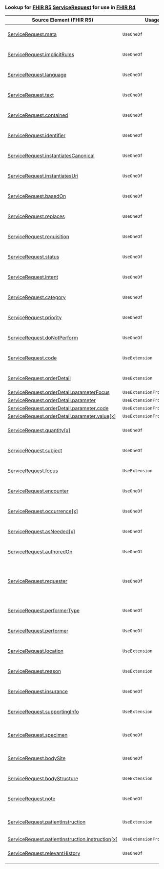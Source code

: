 ### Lookup for [FHIR R5](https://hl7.org/fhir/R5/) [ServiceRequest](https://hl7.org/fhir/R5/ServiceRequest.html) for use in [FHIR R4](https://hl7.org/fhir/R4/)

| Source Element (FHIR R5) | Usage | Target |
| -------------- | ----- | ------ |
| [ServiceRequest.meta](https://hl7.org/fhir/R5/ServiceRequest.html#resource) | `UseOneOf` | [ServiceRequest.meta](https://hl7.org/fhir/R4/ServiceRequest.html#resource)<br />[ServiceRequest.meta](https://hl7.org/fhir/R4/ServiceRequest.html#resource)<br />[ServiceRequest.meta](https://hl7.org/fhir/R4/ServiceRequest.html#resource) |
| [ServiceRequest.implicitRules](https://hl7.org/fhir/R5/ServiceRequest.html#resource) | `UseOneOf` | [ServiceRequest.implicitRules](https://hl7.org/fhir/R4/ServiceRequest.html#resource)<br />[ServiceRequest.implicitRules](https://hl7.org/fhir/R4/ServiceRequest.html#resource)<br />[ServiceRequest.implicitRules](https://hl7.org/fhir/R4/ServiceRequest.html#resource) |
| [ServiceRequest.language](https://hl7.org/fhir/R5/ServiceRequest.html#resource) | `UseOneOf` | [ServiceRequest.language](https://hl7.org/fhir/R4/ServiceRequest.html#resource)<br />[ServiceRequest.language](https://hl7.org/fhir/R4/ServiceRequest.html#resource)<br />[ServiceRequest.language](https://hl7.org/fhir/R4/ServiceRequest.html#resource) |
| [ServiceRequest.text](https://hl7.org/fhir/R5/ServiceRequest.html#resource) | `UseOneOf` | [ServiceRequest.text](https://hl7.org/fhir/R4/ServiceRequest.html#resource)<br />[ServiceRequest.text](https://hl7.org/fhir/R4/ServiceRequest.html#resource)<br />[ServiceRequest.text](https://hl7.org/fhir/R4/ServiceRequest.html#resource) |
| [ServiceRequest.contained](https://hl7.org/fhir/R5/ServiceRequest.html#resource) | `UseOneOf` | [ServiceRequest.contained](https://hl7.org/fhir/R4/ServiceRequest.html#resource)<br />[ServiceRequest.contained](https://hl7.org/fhir/R4/ServiceRequest.html#resource)<br />[ServiceRequest.contained](https://hl7.org/fhir/R4/ServiceRequest.html#resource) |
| [ServiceRequest.identifier](https://hl7.org/fhir/R5/ServiceRequest.html#resource) | `UseOneOf` | [ServiceRequest.identifier](https://hl7.org/fhir/R4/ServiceRequest.html#resource)<br />[ServiceRequest.identifier](https://hl7.org/fhir/R4/ServiceRequest.html#resource)<br />[ServiceRequest.identifier](https://hl7.org/fhir/R4/ServiceRequest.html#resource) |
| [ServiceRequest.instantiatesCanonical](https://hl7.org/fhir/R5/ServiceRequest.html#resource) | `UseOneOf` | [ServiceRequest.instantiatesCanonical](https://hl7.org/fhir/R4/ServiceRequest.html#resource)<br />[ServiceRequest.instantiatesCanonical](https://hl7.org/fhir/R4/ServiceRequest.html#resource)<br />[ServiceRequest.instantiatesCanonical](https://hl7.org/fhir/R4/ServiceRequest.html#resource) |
| [ServiceRequest.instantiatesUri](https://hl7.org/fhir/R5/ServiceRequest.html#resource) | `UseOneOf` | [ServiceRequest.instantiatesUri](https://hl7.org/fhir/R4/ServiceRequest.html#resource)<br />[ServiceRequest.instantiatesUri](https://hl7.org/fhir/R4/ServiceRequest.html#resource)<br />[ServiceRequest.instantiatesUri](https://hl7.org/fhir/R4/ServiceRequest.html#resource) |
| [ServiceRequest.basedOn](https://hl7.org/fhir/R5/ServiceRequest.html#resource) | `UseOneOf` | [ServiceRequest.basedOn](https://hl7.org/fhir/R4/ServiceRequest.html#resource)<br />[ServiceRequest.basedOn](https://hl7.org/fhir/R4/ServiceRequest.html#resource)<br />[ServiceRequest.basedOn](https://hl7.org/fhir/R4/ServiceRequest.html#resource) |
| [ServiceRequest.replaces](https://hl7.org/fhir/R5/ServiceRequest.html#resource) | `UseOneOf` | [ServiceRequest.replaces](https://hl7.org/fhir/R4/ServiceRequest.html#resource)<br />[ServiceRequest.replaces](https://hl7.org/fhir/R4/ServiceRequest.html#resource)<br />[ServiceRequest.replaces](https://hl7.org/fhir/R4/ServiceRequest.html#resource) |
| [ServiceRequest.requisition](https://hl7.org/fhir/R5/ServiceRequest.html#resource) | `UseOneOf` | [ServiceRequest.requisition](https://hl7.org/fhir/R4/ServiceRequest.html#resource)<br />[ServiceRequest.requisition](https://hl7.org/fhir/R4/ServiceRequest.html#resource)<br />[ServiceRequest.requisition](https://hl7.org/fhir/R4/ServiceRequest.html#resource) |
| [ServiceRequest.status](https://hl7.org/fhir/R5/ServiceRequest.html#resource) | `UseOneOf` | [ServiceRequest.status](https://hl7.org/fhir/R4/ServiceRequest.html#resource)<br />[ServiceRequest.status](https://hl7.org/fhir/R4/ServiceRequest.html#resource)<br />[ServiceRequest.status](https://hl7.org/fhir/R4/ServiceRequest.html#resource) |
| [ServiceRequest.intent](https://hl7.org/fhir/R5/ServiceRequest.html#resource) | `UseOneOf` | [ServiceRequest.intent](https://hl7.org/fhir/R4/ServiceRequest.html#resource)<br />[ServiceRequest.intent](https://hl7.org/fhir/R4/ServiceRequest.html#resource)<br />[ServiceRequest.intent](https://hl7.org/fhir/R4/ServiceRequest.html#resource) |
| [ServiceRequest.category](https://hl7.org/fhir/R5/ServiceRequest.html#resource) | `UseOneOf` | [ServiceRequest.category](https://hl7.org/fhir/R4/ServiceRequest.html#resource)<br />[ServiceRequest.category](https://hl7.org/fhir/R4/ServiceRequest.html#resource)<br />[ServiceRequest.category](https://hl7.org/fhir/R4/ServiceRequest.html#resource) |
| [ServiceRequest.priority](https://hl7.org/fhir/R5/ServiceRequest.html#resource) | `UseOneOf` | [ServiceRequest.priority](https://hl7.org/fhir/R4/ServiceRequest.html#resource)<br />[ServiceRequest.priority](https://hl7.org/fhir/R4/ServiceRequest.html#resource)<br />[ServiceRequest.priority](https://hl7.org/fhir/R4/ServiceRequest.html#resource) |
| [ServiceRequest.doNotPerform](https://hl7.org/fhir/R5/ServiceRequest.html#resource) | `UseOneOf` | [ServiceRequest.doNotPerform](https://hl7.org/fhir/R4/ServiceRequest.html#resource)<br />[ServiceRequest.doNotPerform](https://hl7.org/fhir/R4/ServiceRequest.html#resource)<br />[ServiceRequest.doNotPerform](https://hl7.org/fhir/R4/ServiceRequest.html#resource) |
| [ServiceRequest.code](https://hl7.org/fhir/R5/ServiceRequest.html#resource) | `UseExtension` | [http://hl7.org/fhir/5.0/StructureDefinition/extension-ServiceRequest.code](StructureDefinition-ext-R5-ServiceRequest.code.html) |
| [ServiceRequest.orderDetail](https://hl7.org/fhir/R5/ServiceRequest.html#resource) | `UseExtension` | [http://hl7.org/fhir/5.0/StructureDefinition/extension-ServiceRequest.orderDetail](StructureDefinition-ext-R5-ServiceRequest.orderDetail.html) |
| [ServiceRequest.orderDetail.parameterFocus](https://hl7.org/fhir/R5/ServiceRequest.html#resource) | `UseExtensionFromAncestor` | - |
| [ServiceRequest.orderDetail.parameter](https://hl7.org/fhir/R5/ServiceRequest.html#resource) | `UseExtensionFromAncestor` | - |
| [ServiceRequest.orderDetail.parameter.code](https://hl7.org/fhir/R5/ServiceRequest.html#resource) | `UseExtensionFromAncestor` | - |
| [ServiceRequest.orderDetail.parameter.value[x]](https://hl7.org/fhir/R5/ServiceRequest.html#resource) | `UseExtensionFromAncestor` | - |
| [ServiceRequest.quantity[x]](https://hl7.org/fhir/R5/ServiceRequest.html#resource) | `UseOneOf` | [ServiceRequest.quantity[x]](https://hl7.org/fhir/R4/ServiceRequest.html#resource)<br />[ServiceRequest.quantity[x]](https://hl7.org/fhir/R4/ServiceRequest.html#resource)<br />[ServiceRequest.quantity[x]](https://hl7.org/fhir/R4/ServiceRequest.html#resource) |
| [ServiceRequest.subject](https://hl7.org/fhir/R5/ServiceRequest.html#resource) | `UseOneOf` | [ServiceRequest.subject](https://hl7.org/fhir/R4/ServiceRequest.html#resource)<br />[ServiceRequest.subject](https://hl7.org/fhir/R4/ServiceRequest.html#resource)<br />[ServiceRequest.subject](https://hl7.org/fhir/R4/ServiceRequest.html#resource) |
| [ServiceRequest.focus](https://hl7.org/fhir/R5/ServiceRequest.html#resource) | `UseExtension` | [http://hl7.org/fhir/5.0/StructureDefinition/extension-ServiceRequest.focus](StructureDefinition-ext-R5-ServiceRequest.focus.html) |
| [ServiceRequest.encounter](https://hl7.org/fhir/R5/ServiceRequest.html#resource) | `UseOneOf` | [ServiceRequest.encounter](https://hl7.org/fhir/R4/ServiceRequest.html#resource)<br />[ServiceRequest.encounter](https://hl7.org/fhir/R4/ServiceRequest.html#resource)<br />[ServiceRequest.encounter](https://hl7.org/fhir/R4/ServiceRequest.html#resource) |
| [ServiceRequest.occurrence[x]](https://hl7.org/fhir/R5/ServiceRequest.html#resource) | `UseOneOf` | [ServiceRequest.occurrence[x]](https://hl7.org/fhir/R4/ServiceRequest.html#resource)<br />[ServiceRequest.occurrence[x]](https://hl7.org/fhir/R4/ServiceRequest.html#resource)<br />[ServiceRequest.occurrence[x]](https://hl7.org/fhir/R4/ServiceRequest.html#resource) |
| [ServiceRequest.asNeeded[x]](https://hl7.org/fhir/R5/ServiceRequest.html#resource) | `UseOneOf` | [ServiceRequest.asNeeded[x]](https://hl7.org/fhir/R4/ServiceRequest.html#resource)<br />[ServiceRequest.asNeeded[x]](https://hl7.org/fhir/R4/ServiceRequest.html#resource)<br />[ServiceRequest.asNeeded[x]](https://hl7.org/fhir/R4/ServiceRequest.html#resource) |
| [ServiceRequest.authoredOn](https://hl7.org/fhir/R5/ServiceRequest.html#resource) | `UseOneOf` | [ServiceRequest.authoredOn](https://hl7.org/fhir/R4/ServiceRequest.html#resource)<br />[ServiceRequest.authoredOn](https://hl7.org/fhir/R4/ServiceRequest.html#resource)<br />[ServiceRequest.authoredOn](https://hl7.org/fhir/R4/ServiceRequest.html#resource) |
| [ServiceRequest.requester](https://hl7.org/fhir/R5/ServiceRequest.html#resource) | `UseOneOf` | [ServiceRequest.requester](https://hl7.org/fhir/R4/ServiceRequest.html#resource)<br />[ServiceRequest.requester](https://hl7.org/fhir/R4/ServiceRequest.html#resource)<br />[ServiceRequest.requester](https://hl7.org/fhir/R4/ServiceRequest.html#resource)<br />[ServiceRequest.requester](https://hl7.org/fhir/R4/ServiceRequest.html#resource)<br />[ServiceRequest.requester](https://hl7.org/fhir/R4/ServiceRequest.html#resource)<br />[ServiceRequest.requester](https://hl7.org/fhir/R4/ServiceRequest.html#resource) |
| [ServiceRequest.performerType](https://hl7.org/fhir/R5/ServiceRequest.html#resource) | `UseOneOf` | [ServiceRequest.performerType](https://hl7.org/fhir/R4/ServiceRequest.html#resource)<br />[ServiceRequest.performerType](https://hl7.org/fhir/R4/ServiceRequest.html#resource)<br />[ServiceRequest.performerType](https://hl7.org/fhir/R4/ServiceRequest.html#resource) |
| [ServiceRequest.performer](https://hl7.org/fhir/R5/ServiceRequest.html#resource) | `UseOneOf` | [ServiceRequest.performer](https://hl7.org/fhir/R4/ServiceRequest.html#resource)<br />[ServiceRequest.performer](https://hl7.org/fhir/R4/ServiceRequest.html#resource)<br />[ServiceRequest.performer](https://hl7.org/fhir/R4/ServiceRequest.html#resource) |
| [ServiceRequest.location](https://hl7.org/fhir/R5/ServiceRequest.html#resource) | `UseExtension` | [http://hl7.org/fhir/5.0/StructureDefinition/extension-ServiceRequest.location](StructureDefinition-ext-R5-ServiceRequest.location.html) |
| [ServiceRequest.reason](https://hl7.org/fhir/R5/ServiceRequest.html#resource) | `UseExtension` | [http://hl7.org/fhir/5.0/StructureDefinition/extension-ServiceRequest.reason](StructureDefinition-ext-R5-ServiceRequest.reason.html) |
| [ServiceRequest.insurance](https://hl7.org/fhir/R5/ServiceRequest.html#resource) | `UseOneOf` | [ServiceRequest.insurance](https://hl7.org/fhir/R4/ServiceRequest.html#resource)<br />[ServiceRequest.insurance](https://hl7.org/fhir/R4/ServiceRequest.html#resource)<br />[ServiceRequest.insurance](https://hl7.org/fhir/R4/ServiceRequest.html#resource) |
| [ServiceRequest.supportingInfo](https://hl7.org/fhir/R5/ServiceRequest.html#resource) | `UseExtension` | [http://hl7.org/fhir/5.0/StructureDefinition/extension-ServiceRequest.supportingInfo](StructureDefinition-ext-R5-ServiceRequest.supportingInfo.html) |
| [ServiceRequest.specimen](https://hl7.org/fhir/R5/ServiceRequest.html#resource) | `UseOneOf` | [ServiceRequest.specimen](https://hl7.org/fhir/R4/ServiceRequest.html#resource)<br />[ServiceRequest.specimen](https://hl7.org/fhir/R4/ServiceRequest.html#resource)<br />[ServiceRequest.specimen](https://hl7.org/fhir/R4/ServiceRequest.html#resource)<br />[ServiceRequest.specimen](https://hl7.org/fhir/R4/ServiceRequest.html#resource) |
| [ServiceRequest.bodySite](https://hl7.org/fhir/R5/ServiceRequest.html#resource) | `UseOneOf` | [ServiceRequest.bodySite](https://hl7.org/fhir/R4/ServiceRequest.html#resource)<br />[ServiceRequest.bodySite](https://hl7.org/fhir/R4/ServiceRequest.html#resource)<br />[ServiceRequest.bodySite](https://hl7.org/fhir/R4/ServiceRequest.html#resource) |
| [ServiceRequest.bodyStructure](https://hl7.org/fhir/R5/ServiceRequest.html#resource) | `UseExtension` | [http://hl7.org/fhir/5.0/StructureDefinition/extension-ServiceRequest.bodyStructure](StructureDefinition-ext-R5-ServiceRequest.bodyStructure.html) |
| [ServiceRequest.note](https://hl7.org/fhir/R5/ServiceRequest.html#resource) | `UseOneOf` | [ServiceRequest.note](https://hl7.org/fhir/R4/ServiceRequest.html#resource)<br />[ServiceRequest.note](https://hl7.org/fhir/R4/ServiceRequest.html#resource)<br />[ServiceRequest.note](https://hl7.org/fhir/R4/ServiceRequest.html#resource) |
| [ServiceRequest.patientInstruction](https://hl7.org/fhir/R5/ServiceRequest.html#resource) | `UseExtension` | [http://hl7.org/fhir/5.0/StructureDefinition/extension-ServiceRequest.patientInstruction](StructureDefinition-ext-R5-ServiceRequest.patientInstruction.html) |
| [ServiceRequest.patientInstruction.instruction[x]](https://hl7.org/fhir/R5/ServiceRequest.html#resource) | `UseExtensionFromAncestor` | - |
| [ServiceRequest.relevantHistory](https://hl7.org/fhir/R5/ServiceRequest.html#resource) | `UseOneOf` | [ServiceRequest.relevantHistory](https://hl7.org/fhir/R4/ServiceRequest.html#resource)<br />[ServiceRequest.relevantHistory](https://hl7.org/fhir/R4/ServiceRequest.html#resource)<br />[ServiceRequest.relevantHistory](https://hl7.org/fhir/R4/ServiceRequest.html#resource) |
